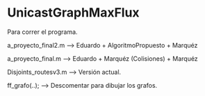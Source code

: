 # UnicastGraphMaxFlux

Para correr el programa.

a_proyecto_final2.m --> Eduardo + AlgoritmoPropuesto + Marquéz

a_proyecto_final.m --> Eduardo + Marquéz (Colisiones) + Marquéz 

Disjoints_routesv3.m --> Versión actual.

ff_grafo(..); --> Descomentar para dibujar los grafos.
